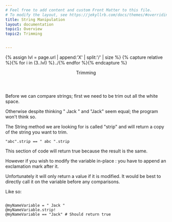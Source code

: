 ```yaml
---
# Feel free to add content and custom Front Matter to this file.
# To modify the layout, see https://jekyllrb.com/docs/themes/#overriding-theme-defaults
title: String Manipulation
layout: documentation
topic1: Overview
topic2: Trimming


---
```

{% assign lvl = page.url | append:'X' | split:'/' | size %}
{% capture relative %}{% for i in (3..lvl) %}../{% endfor %}{% endcapture %}

<!--
TODO : Talk about strings in Ruby
-->

<section id="Trimming" class="main-section">

<header>Trimming</header>
<p>Before we can compare strings; first we need to be trim
out all the white space.</p>
<p>Otherwise despite thinking " Jack " and "Jack" seem
equal; the program won't think so.</p>
<p>The String method we are looking for is called "strip"
and will return a copy of the string you want to trim.</p>
<code>"abc".strip == " abc ".strip </code>
<p>This section of code will return true because the result
is the same.</p>
<p>However if you wish to modify the variable in-place : you have to append
an exclamation mark after it.<p>
<p>Unfortunately it will only return a value if it is modified. It would be
best to directly call it on the variable before any comparisons.</p>
<p>Like so:</p>
<code>
@myNameVariable = " Jack "
@myNameVariable.strip!
@myNameVariable == "Jack" # Should return true
</code>

</section>
<br/>
